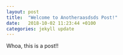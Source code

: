 ```yaml
---
layout: post
title:  "Welcome to Anotheraasdsds Post!"
date:   2018-10-02 11:23:44 +0100
categories: jekyll update
---
```

Whoa, this is a post!!